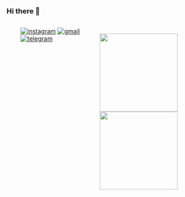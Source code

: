 ### Hi there 👋



<div style="display: flex; flex-direction: row; justify-content: space-evenly; padding: 12px;">
<div align="left" style="padding: 0 20px;">
    <a href="" target="_blank"><img alt="instagram" src="https://img.shields.io/badge/Instagram-E4405F?style=for-the-badge&logo=instagram&logoColor=white"></a>
    <a href="" target="_blank"><img alt="gmail" src="https://img.shields.io/badge/Gmail-D14836?style=for-the-badge&logo=gmail&logoColor=white"></a>
    <a href="" target="_blank"><img alt="telegram" src="https://img.shields.io/badge/Telegram-2CA5E0?style=for-the-badge&logo=telegram&logoColor=white"></a><br><br>
  </div>

<p align="left">
<a href="https://github.com/MKeyAlYassar">
  <img height="180em" src="https://github-readme-stats.vercel.app/api?username=MKeyAlYassar"/>
  <img height="180em" src="https://github-readme-stats.vercel.app/api/top-langs/?username=MKeyAlYassar&layout=compact"/>
</a>
</p>
